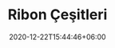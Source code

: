---
title: "Ribon Çeşitleri"
date: 2020-12-22T15:44:46+06:00
type: urunler
image: "images/projects/ribon-cesitleri.jpeg"
category: [""]
projects: [
    "Wax Resin Ribonlar|images/projects/ribon/wax-resin-ribon.jpeg",
    "Wax TTR Ribonlar|images/projects/ribon/wax-ttr-ribon.jpeg",
    "Resin Ribonlar|images/projects/ribon/resin-ribon.jpeg",
]
---